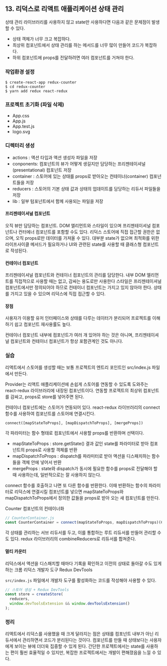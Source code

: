 ## 13. 리덕스로 리액트 애플리케이션 상태 관리

상태 관리 라이브러리를 사용하지 않고 state만 사용하다면 다음과 같은 문제점이 발생할 수 있다.

* 상태 객체가 너무 크고 복잡하다.
* 최상위 컴포넌트에서 상태 관리를 하는 메서드를 너무 많이 만들어 코드가 복잡하다.
* 하위 컴포넌트에 props를 전달하려면 여러 컴포넌트를 거쳐야 한다.


### 작업환경 설정

```shell
$ create-react-app redux-counter
$ cd redux-counter
$ yarn add redux react-redux
```

### 프로젝트 초기화 (파일 삭제)

* App.css
* App.js
* App.test.js
* logo.svg


### 디렉터리 생성

* actions : 액션 타입과 액션 생성자 파일을 저장
* conponents: 컴포넌트의 뷰가 어떻게 생길지만 담당하는 프리젠테이셔널(presentational) 컴포넌트 저장
* container : 스토어에 있는 상태를 props로 받아오는 컨테이너(container) 컴포넌트들을 저장
* reducers : 스토어의 기본 상태 값과 상태의 업데이트를 담당하는 리듀서 파일들을 저장
* lib : 일부 텀포넌트에서 함께 사용되는 파일을 저장


#### 프리젠테이셔널 컴포넌트

오직 뷰만 담당하는 컴포넌트. DOM 엘리먼트와 스타일이 있으며 프리젠테이셔널 컴포넌트나 컨터에너 컴포넌트를 포함할 수도 있다. 리덕스 스토어에 직접 접근할 권한은 없으며, 오직 props로만 데이터를 가져올 수 있다. 대부분 state가 없으며 최적화를 위한 라이프사이클 메서드가 필요하거나 UI와 관련된 state를 사용할 때 클래스형 컴포넌트로 작성된다.


#### 컨테이너 컴포넌트

프리젠테이셔널 컴포넌트와 컨테이너 컴포넌트의 관리를 담당한다. 내부 DOM 엘리먼트를 직접적으로 사용할 때는 없고, 감싸는 용도로만 사용한다 스타일은 프리젠테이셔널 컴포넌트에서만 정의되어야 하므로 컨테이너 컴포넌트는 가지고 있지 않아야 한다. 상태를 가지고 있을 수 있으며 리덕스에 직접 접근할 수 있다.

#### 장점

사용자가 이용할 유저 인터페이스와 상태를 다루는 데이터가 분리되어 프로젝트를 이해하기 쉽고 컴포넌트 재사용률도 높다.

컨테이너 컴포넌트 내부에 컴포넌트가 여러 개 있어야 하는 것은 아니며, 프리젠테이셔널 컴포넌트와 컨테이너 컴포넌트가 항상 포함관계인 것도 아니다.


### 실습

리액트에서 스토어를 생성할 때는 보통 프로젝트의 엔트리 포인트인 src/index.js 파일에서 만든다.

Provider는 리액트 애플리케이션에 손쉽게 스토어를 연동할 수 있도록 도와주는 react-redux 라이브러리에 내장된 컴포넌트이다. 연동할 프로젝트의 최상위 컴포넌트를 감싸고, props로 store를 넣어주면 된다.

컨테이너 컴포넌트에는 스토어가 연동되어 있다. react-redux 라이브러리의 connect 함수를 사용하여 컴포넌트를 스토어에 연결시킨다.

`connect([mapStateToProps], [mapDispatchToProps], [mergeProps])`

각 파라미터는 함수 형태로 컴포넌트에서 사용할 props를 반환하며 선택이다.

* mapStateToProps : store.getState() 결과 값인 state를 파라미터로 받아 컴포넌트의 props로 사용할 객체를 반환
* mapDispatchToProps : dispatch를 파라미터로 받아 액션을 디스패치하는 함수들을 객체 안에 넣어서 반환
* mergeProps : state와 dispatch가 동시에 필요한 함수를 props로 전달해야 할 때 사용하는데, 일반적으로는 잘 사용하지 않는다.

connect 함수를 호출하고 나면 또 다른 함수를 반환한다. 이때 반환하는 함수의 파라미터로 리덕스에 연결시킬 컴포넌트를 넣으면 mapStateToProps와 mapDispatchToProps에서 정의한 값들을 props로 받아 오는 새 컴포넌트를 만든다.

Counter 컴포넌트의 컨테이너화

```javascript
// CounterContainer.js
const CounterContainer = connect(mapStateToProps, mapDispatchToProps)(Counter);
```

각 상태를 관리하는 서브 리듀서를 두고, 이를 통합하는 루트 리듀서를 만들어 관리할 수도 있다. redux 라이브러리의 combineReducers로 리듀서를 합쳐준다.


#### 멀티 카운터

리덕스에서 액션을 디스패치할 때마다 기록을 확인하고 이전의 상태로 돌아갈 수도 있게 하는 크롬 리덕스 개발자 도구 Redux DevTools

`src/index.js` 파일에서 개발자 도구를 활성화하는 코드를 작성해야 사용할 수 있다.

```javascript
// 스토어 생성 + Redux DevTools
const store = createStore(
  reducers,
  window.devToolsExtension && window.devToolsExtension()
);
```


### 정리

리액트에서 리덕스를 사용했을 때 크게 달라지는 점은 상태를 컴포넌트 내부가 아닌 리듀서에서 관리하면서 코드가 분리된다는 것이다. 컴포넌트를 만들 때 상태보다는 사용자에게 보이는 뷰에 더더욱 집중할 수 있게 된다. 간단한 프로젝트에서는 state를 사용하는 편이 훨씬 효율적일 수 있지만, 복잡한 프로젝트에서는 개발이 편해졌음을 느낄 수 있다.
